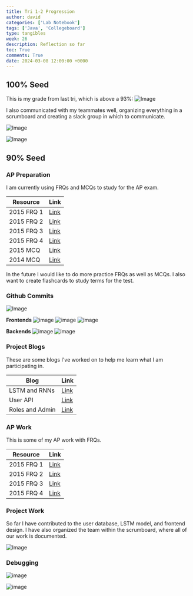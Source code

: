 ```yaml
---
title: Tri 1-2 Progression
author: david
categories: ['Lab Notebook']
tags: ['Java', 'Collegeboard']
type: tangibles
week: 26
description: Reflection so far
toc: True
comments: True
date: 2024-03-08 12:00:00 +0000
---
```


## 100% Seed

This is my grade from last tri, which is above a 93%:
![Image](https://github.com/CSA-AI/archived-frontend/assets/111480448/81f784a9-4862-407c-8cb6-05d37737333c)

I also communicated with my teammates well, organizing everything in a scrumboard and creating a slack group in which to communicate.

![Image](https://github.com/CSA-AI/archived-frontend/assets/111480448/ddbf5c7b-e467-4463-b62d-3b10940ea8dc)

![Image](https://github.com/CSA-AI/archived-frontend/assets/111480448/cf59c7e8-32d3-428d-832e-1592bf01e518)


## 90% Seed

### AP Preparation

I am currently using FRQs and MCQs to study for the AP exam.

| Resource | Link |
|-|-|
| 2015 FRQ 1 | [Link](https://davidvasilev1.github.io/CSAsite/posts/FRQ2015-Part4/) |
| 2015 FRQ 2 | [Link](https://davidvasilev1.github.io/CSAsite/posts/FRQ2015-Part2/) |
| 2015 FRQ 3 | [Link](https://davidvasilev1.github.io/CSAsite/posts/FRQ2015-Part3/) |
| 2015 FRQ 4 | [Link](https://davidvasilev1.github.io/CSAsite/posts/FRQ2015-Part4/) |
| 2015 MCQ | [Link](https://davidvasilev1.github.io/CSAsite/posts/Test2-Reflection/) |
| 2014 MCQ | [Link](https://davidvasilev1.github.io/CSAsite/posts/Collegeboard-test1/) |

In the future I would like to do more practice FRQs as well as MCQs. I also want to create flashcards to study terms for the test.

### Github Commits

![Image](https://github.com/CSA-AI/archived-frontend/assets/111480448/71248058-4716-4322-bd3c-b219ebc2bc37)

**Frontends**
![image](https://github.com/DavidVasilev1/CSAsite/assets/111480448/9892e96d-891a-4e86-a3dc-6ecccd974a58)
![image](https://github.com/DavidVasilev1/CSAsite/assets/111480448/b29a6dff-9dcf-4e49-9a80-5e03bf9c1be4)
![image](https://github.com/DavidVasilev1/CSAsite/assets/111480448/e0cf3ef9-07b7-4c60-8714-a1b79698803f)

**Backends**
![image](https://github.com/DavidVasilev1/CSAsite/assets/111480448/8b178fee-40c1-48d4-9487-e26be038e43c)
![image](https://github.com/DavidVasilev1/CSAsite/assets/111480448/9cdf15fc-d0f4-4f0a-bf21-95a2c3bd4319)

### Project Blogs

These are some blogs I've worked on to help me learn what I am participating in.

| Blog | Link |
|-|-|
| LSTM and RNNs | [Link](https://csa-ai-frontend.vercel.app/lab%20notebook/2024/01/17/Java_LSTM_test_IPYNB_2_.html) |
| User API | [Link](https://davidvasilev1.github.io/CSAsite//posts/spring/) |
| Roles and Admin | [Link](https://davidvasilev1.github.io/CSAsite//posts/Roles_Lesson/) |

### AP Work

This is some of my AP work with FRQs.

| Resource | Link |
|-|-|
| 2015 FRQ 1 | [Link](https://davidvasilev1.github.io/CSAsite/posts/FRQ2015-Part4/) |
| 2015 FRQ 2 | [Link](https://davidvasilev1.github.io/CSAsite/posts/FRQ2015-Part2/) |
| 2015 FRQ 3 | [Link](https://davidvasilev1.github.io/CSAsite/posts/FRQ2015-Part3/) |
| 2015 FRQ 4 | [Link](https://davidvasilev1.github.io/CSAsite/posts/FRQ2015-Part4/) |

### Project Work

So far I have contributed to the user database, LSTM model, and frontend design. I have also organized the team within the scrumboard, where all of our work is documented.

![Image](https://github.com/CSA-AI/archived-frontend/assets/111480448/ddbf5c7b-e467-4463-b62d-3b10940ea8dc)

### Debugging

![image](https://github.com/DavidVasilev1/CSAsite/assets/111480448/65dd00ff-a141-4035-bb89-6eaaa3de4a4d)

![image](https://github.com/DavidVasilev1/CSAsite/assets/111480448/0a176695-6879-497c-90f9-be9f7e55b3b4)
